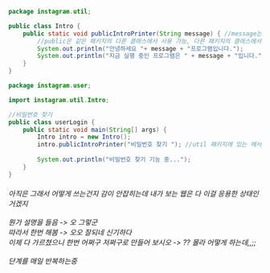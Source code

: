 ```java
package instagram.util;

public class Intro {
	public static void publicIntroPrinter(String message) { //message는 괄호 안에서만 사용 가능
		//public은 같은 패키지의 다른 클래스에서 사용 가능, 다른 패키지의 클래스에서도 사용 가능
		System.out.println("안녕하세요 "+ message + "프로그램입니다.");
		System.out.println("지금 실행 중인 프로그램은 " + message + "입니다.");
	}
}
``` 
  
```java
package instagram.user;

import instagram.util.Intro;

//비밀번호 찾기
public class userLogin {
	public static void main(String[] args) {
		Intro intro = new Intro();
		intro.publicIntroPrinter("비밀번호 찾기 "); //util 패키지에 있는 메서드를 호출
		
		System.out.println("비밀번호 찾기 기능 중..."); 
	}
}
  ```
    

<h6>아직은 그래서 어떻게 쓰는건지 감이 안잡히는데 내가 보는 웹은 다 이걸 응용한 상태인거겠지<br><br>
뭔가 설명을 들음 -> 오 그렇군<br>
따라서 한번 해봄 -> 오오 잘되네 신기하다<br>
이제 다 가르쳤으니 한번 어쩌구 저쩌구로 만들어 보시오 -> ?? 몰라 어떻게 하는데,,;;<br><br>
단계를 매일 반복하는중
